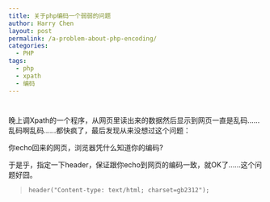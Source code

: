 ```yaml
---
title: 关于php编码一个弱弱的问题
author: Harry Chen
layout: post
permalink: /a-problem-about-php-encoding/
categories:
  - PHP
tags:
  - php
  - xpath
  - 编码
---
```

# 

晚上调Xpath的一个程序，从网页里读出来的数据然后显示到网页一直是乱码……乱码啊乱码……都快疯了，最后发现从来没想过这个问题：

你echo回来的网页，浏览器凭什么知道你的编码?

于是乎，指定一下header，保证跟你echo到网页的编码一致，就OK了……这个问题好囧。

>
>     header("Content-type: text/html; charset=gb2312");